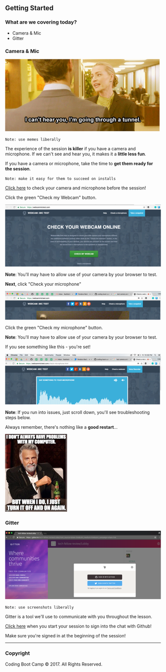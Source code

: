 ## Getting Started

### What are we covering today?

* Camera & Mic
* Gitter

### Camera & Mic

![cannotHear](Images/cannotHear.gif)

`Note: use memes liberally`

The experience of the session __is killer__ if you have a camera and microphone. If we can't see and hear you, it makes it a __little less fun__.

If you have a camera or microphone, take the time to __get them ready for the session__.

`Note: make it easy for them to succeed on installs`

[Click here](https://webcammictest.com/) to check your camera and microphone before the session!

Click the green "Check my Webcam" button.

![checkWebCam](Images/checkWebcam.png)

__Note__: You'll may have to allow use of your camera by your browser to test.

__Next__, click "Check your microphone"

![checkMic](Images/checkMic.png)

Click the green "Check my microphone" button.

__Note__: You'll may have to allow use of your camera by your browser to test.

If you see something like this - you're set!

![micSound](Images/micSound.png)

__Note__: If you run into issues, just scroll down, you'll see troubleshooting steps below.

Always remember, there's nothing like a __good restart__...

![restartGif](Images/restartGif.jpg)

### Gitter

![gitter](Images/gitter.png)

`Note: use screenshots liberally`

Gitter is a tool we'll use to communicate with you throughout the lesson.

[Click here](https://www.google.com) when you start your session to sign into the chat with Github!

Make sure you're signed in at the beginning of the session!

- - -

### Copyright

Coding Boot Camp © 2017. All Rights Reserved.